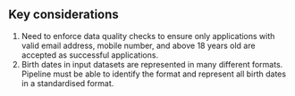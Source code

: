 
## Key considerations

1. Need to enforce data quality checks to ensure only applications with valid email address, mobile number, and above 18 years old are accepted as successful applications.
2. Birth dates in input datasets are represented in many different formats. Pipeline must be able to identify the format and represent all birth dates in a standardised format.
